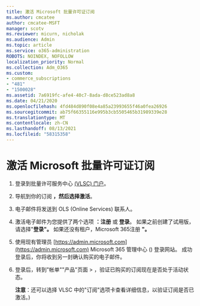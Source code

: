 ```yaml
---
title: 激活 Microsoft 批量许可证订阅
ms.author: cmcatee
author: cmcatee-MSFT
manager: scotv
ms.reviewer: micurn, nicholak
ms.audience: Admin
ms.topic: article
ms.service: o365-administration
ROBOTS: NOINDEX, NOFOLLOW
localization_priority: Normal
ms.collection: Adm_O365
ms.custom:
- commerce_subscriptions
- "481"
- "1500028"
ms.assetid: 7a6919fc-afe4-40c7-8ada-d8ce523ad8a8
ms.date: 04/21/2020
ms.openlocfilehash: 4fd484d890f08e4a85a23993655f46a0fea26926
ms.sourcegitcommit: ab75f66355116e995b3cb5505465b31989339e28
ms.translationtype: MT
ms.contentlocale: zh-CN
ms.lasthandoff: 08/13/2021
ms.locfileid: "58315358"
---
```

# <a name="activating-a-microsoft-volume-license-subscription"></a>激活 Microsoft 批量许可证订阅

1. 登录到批量许可服务中心 [ (VLSC) 门户](https://go.microsoft.com/fwlink/p/?LinkId=329762)。
2. 导航到你的订阅 **，然后选择激活**。
3. 电子邮件将发送到 OLS (Online Services) 联系人。
4. 激活电子邮件为您提供了两个选项 **：注册** 或 **登录**。 如果之前创建了试用版，请选择"**登录"。** 如果还没有租户，Microsoft 365注册 **"。**
5. 使用现有管理员 [https://admin.microsoft.com](https://admin.microsoft.com) Microsoft 365 管理中心 () 登录网站。 成功登录后，你将收到另一封确认购买的电子邮件。
6. 登录后，转到"帐单""产品"页面 \> [](https://go.microsoft.com/fwlink/p/?linkid=842054)，验证已购买的订阅现在是否处于活动状态。 

    **注意**：还可以选择 VLSC 中的"订阅"选项卡查看详细信息，以验证订阅是否已激活。) 
